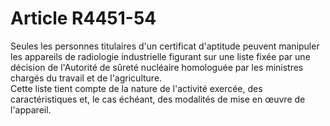 # Article R4451-54

  
Seules les personnes titulaires d'un certificat d'aptitude peuvent manipuler les appareils de radiologie industrielle figurant sur une liste fixée par une décision de l'Autorité de sûreté nucléaire homologuée par les ministres chargés du travail et de l'agriculture.   
Cette liste tient compte de la nature de l'activité exercée, des caractéristiques et, le cas échéant, des modalités de mise en œuvre de l'appareil.
